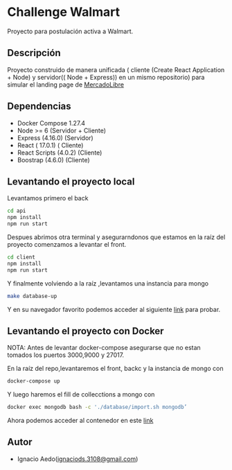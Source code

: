 # Challenge Walmart

Proyecto para postulación activa a Walmart.

## Descripción

Proyecto construido de manera unificada ( cliente (Create React Application + Node)  y servidor(( Node + Express)) en un mismo repositorio) para simular el landing page de [MercadoLibre](https://www.mercadolibre.cl/)
## Dependencias

- Docker Compose 1.27.4
- Node >= 6  (Servidor + Cliente)
- Express (4.16.0) (Servidor)
- React ( 17.0.1) ( Cliente)
- React Scripts (4.0.2) (Cliente)
- Boostrap (4.6.0) (Cliente)

## Levantando el proyecto local

Levantamos primero el back

``` bash
cd api
npm install
npm run start
```

Despues  abrimos otra terminal y asegurarndonos que estamos en la raíz del proyecto comenzamos a levantar el front.

``` bash
cd client
npm install
npm run start
```

Y finalmente  volviendo a la raíz ,levantamos una instancia para mongo

``` bash
make database-up
```

Y en su navegador favorito podemos acceder al siguiente [link](http://localhost:3000) para probar.

## Levantando el proyecto con Docker

NOTA: Antes de levantar docker-compose asegurarse que no estan tomados los puertos 3000,9000 y 27017.

En la raíz del repo,levantaremos el front, backc y la instancia de mongo con

``` bash
docker-compose up
```
Y luego haremos el fill de collecctions a mongo con
``` bash
docker exec mongodb bash -c './database/import.sh mongodb’
```

Ahora podemos acceder al contenedor en este [link](http://localhost:3000)

## Autor

- Ignacio Aedo(ignaciods.3108@gmail.com)
